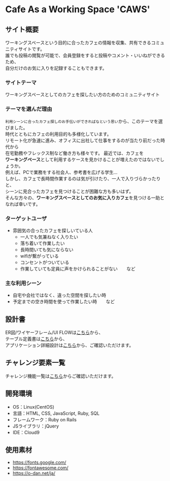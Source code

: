 # Cafe As a Working Space 'CAWS'

## サイト概要
ワーキングスペースという目的に合ったカフェの情報を収集、共有できるコミュニティサイトです。<br>
誰でも投稿の閲覧が可能で、会員登録をすると投稿やコメント・いいねができるため、<br>自分だけのお気に入りを記録することもできます。

### サイトテーマ
ワーキングスペースとしてのカフェを探したい方のためのコミュニティサイト

### テーマを選んだ理由
`利用シーンに合ったカフェ探しのお手伝いができればなという思い`から、このテーマを選びました。<br>
時代とともにカフェの利用目的も多様化しています。<br>
リモート化が急速に進み、オフィスに出社して仕事をするのが当たり前だった時代から<br>在宅勤務やフレックス制など働き方も様々です。
最近では、カフェを<br>**ワーキングペース**として利用するケースを見かけることが増えたのではないでしょうか。<br>
例えば、PCで業務をする社会人、参考書を広げる学生...<br>
しかし、カフェで長時間作業するのは気が引けたり、一人で入りづらかったりと、<br>シーンに見合ったカフェを見つけることが困難な方も多いはず。<br>
そんな方々の、**ワーキングスペースとしてのお気に入りカフェ**を見つける一助となれば幸いです。

### ターゲットユーザ
- 雰囲気の合ったカフェを探しいている人
  - 一人でも気兼ねなく入りたい
  - 落ち着いて作業したい
  - 長時間いても気にならない
  - wifiが繋がっている
  - コンセントがついている
  - 作業していても定員に声をかけられることがない　　など


### 主な利用シーン
- 自宅や会社ではなく、違った空間を探したい時
- 予定までの空き時間を使って作業したい時　　など

## 設計書
ER図/ワイヤーフレーム/UI FLOWは[こちら](https://drive.google.com/file/d/1d3fD4l7Wv_0S3C2E0TAiKohDLYKgRAw1/view?usp=sharing)から、<br>
テーブル定義書は[こちら](https://docs.google.com/spreadsheets/d/1dkv8VrxjPccqMhqBAjpe_4DtMnjOHFoBpSLl6vNHcOk/edit?usp=sharing)から、<br>
アプリケーション詳細設計は[こちら](https://docs.google.com/spreadsheets/d/1GLgDdEpae2rEHpuCqkubjMFgNWxF0RIuOGrX-p1tGkI/edit?usp=sharing)から、ご確認いただけます。


## チャレンジ要素一覧
チャレンジ機能一覧は[こちら](https://docs.google.com/spreadsheets/d/1XrDq_OS-xfqnUiglf-pewSnm4IaJ_aT3wHVjmYjj9JQ/edit?usp=sharing)からご確認いただけます。

## 開発環境
- OS：Linux(CentOS)
- 言語：HTML, CSS, JavaScript, Ruby, SQL
- フレームワーク：Ruby on Rails
- JSライブラリ：jQuery
- IDE：Cloud9

## 使用素材
- https://fonts.google.com/
- https://fontawesome.com/
- https://o-dan.net/ja/

